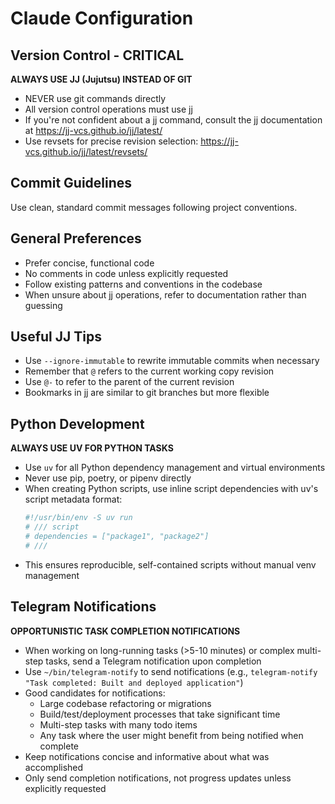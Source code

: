 # Claude Configuration

## Version Control - CRITICAL

**ALWAYS USE JJ (Jujutsu) INSTEAD OF GIT**
- NEVER use git commands directly
- All version control operations must use jj
- If you're not confident about a jj command, consult the jj documentation at https://jj-vcs.github.io/jj/latest/
- Use revsets for precise revision selection: https://jj-vcs.github.io/jj/latest/revsets/

## Commit Guidelines

Use clean, standard commit messages following project conventions.

## General Preferences

- Prefer concise, functional code
- No comments in code unless explicitly requested
- Follow existing patterns and conventions in the codebase
- When unsure about jj operations, refer to documentation rather than guessing

## Useful JJ Tips

- Use `--ignore-immutable` to rewrite immutable commits when necessary
- Remember that `@` refers to the current working copy revision
- Use `@-` to refer to the parent of the current revision
- Bookmarks in jj are similar to git branches but more flexible

## Python Development

**ALWAYS USE UV FOR PYTHON TASKS**
- Use `uv` for all Python dependency management and virtual environments
- Never use pip, poetry, or pipenv directly
- When creating Python scripts, use inline script dependencies with uv's script metadata format:
  ```python
  #!/usr/bin/env -S uv run
  # /// script
  # dependencies = ["package1", "package2"]
  # ///
  ```
- This ensures reproducible, self-contained scripts without manual venv management

## Telegram Notifications

**OPPORTUNISTIC TASK COMPLETION NOTIFICATIONS**
- When working on long-running tasks (>5-10 minutes) or complex multi-step tasks, send a Telegram notification upon completion
- Use `~/bin/telegram-notify` to send notifications (e.g., `telegram-notify "Task completed: Built and deployed application"`)
- Good candidates for notifications:
  - Large codebase refactoring or migrations
  - Build/test/deployment processes that take significant time
  - Multi-step tasks with many todo items
  - Any task where the user might benefit from being notified when complete
- Keep notifications concise and informative about what was accomplished
- Only send completion notifications, not progress updates unless explicitly requested